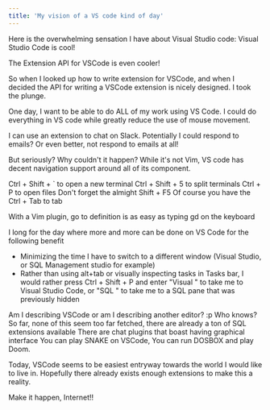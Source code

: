 ```yaml
---
title: 'My vision of a VS code kind of day'
---
```

Here is the overwhelming sensation I have about Visual Studio code:
Visual Studio Code is cool!

The Extension API for VSCode is even cooler!

So when I looked up how to write extension for VSCode, and when I decided the API for writing a VSCode extension is nicely designed. I took the plunge.

One day, I want to be able to do ALL of my work using VS Code.
I could do everything in VS code while greatly reduce the use of mouse movement.

I can use an extension to chat on Slack.
Potentially I could respond to emails? Or even better, not respond to emails at all!

But seriously? Why couldn't it happen?
While it's not Vim, VS code has decent navigation support around all of its component.

Ctrl + Shift + ` to open a new terminal
Ctrl + Shift + 5 to split terminals
Ctrl + P to open files
Don't forget the almight Shift + F5
Of course you have the Ctrl + Tab to tab

With a Vim plugin, go to definition is as easy as typing gd on the keyboard

I long for the day where more and more can be done on VS Code for the following benefit
* Minimizing the time I have to switch to a different window (Visual Studio, or SQL Management studio for example)
* Rather than using alt+tab or visually inspecting tasks in Tasks bar, I would rather press Ctrl + Shift + P and enter
"Visual " to take me to Visual Studio Code, or "SQL " to take me to a SQL pane that was previously hidden

Am I describing VSCode or am I describing another editor? :p
Who knows? So far, none of this seem too far fetched, there are already a ton of SQL extensions available
There are chat plugins that boast having graphical interface
You can play SNAKE on VSCode,
You can run DOSBOX and play Doom.

Today, VSCode seems to be easiest entryway towards the world I would like to live in.
Hopefully there already exists enough extensions to make this a reality.

Make it happen, Internet!!